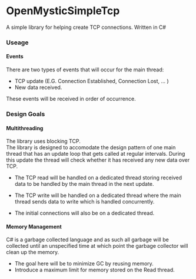 # OpenMysticSimpleTcp #
A simple library for helping create TCP connections. Written in C#

### Useage ###

#### Events ####

There are two types of events that will occur for the main thread:
- TCP update (E.G. Connection Established, Connection Lost, ... )
- New data received.

These events will be received in order of occurrence.

### Design Goals ###

#### Multithreading ####
The library uses blocking TCP.  
The library is designed to accomodate the design pattern of one main thread
that has an update loop that gets called at regular intervals. During
this update the thread will check whether it has received any new data over
TCP.  
  
- The TCP read will be handled on a dedicated thread storing received data
to be handled by the main thread in the next update.  
  
- The TCP write will be handled on a dedicated thread where the main thread
sends data to write which is handled concurrently.  
  
- The initial connections will also be on a dedicated thread.


#### Memory Management ####
C# is a garbage collected language and as such all garbage will be collected until an unspecified time 
at which point the garbage collector will clean up the memory.    
  
- The goal here will be to minimize GC by reusing memory.
- Introduce a maximum limit for memory stored on the Read thread. 



